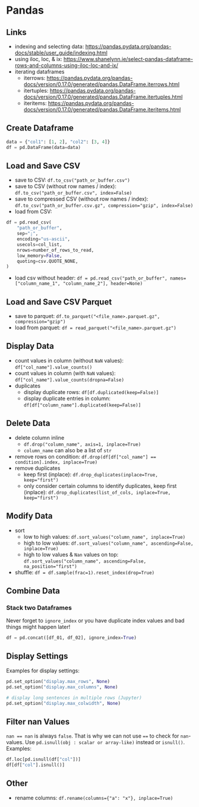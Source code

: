 # Pandas

## Links

- indexing and selecting data: <https://pandas.pydata.org/pandas-docs/stable/user_guide/indexing.html>
- using iloc, loc, & ix: <https://www.shanelynn.ie/select-pandas-dataframe-rows-and-columns-using-iloc-loc-and-ix/>
- iterating dataframes
  - iterrows: <https://pandas.pydata.org/pandas-docs/version/0.17.0/generated/pandas.DataFrame.iterrows.html>
  - itertuples: <https://pandas.pydata.org/pandas-docs/version/0.17.0/generated/pandas.DataFrame.itertuples.html>
  - iteritems: <https://pandas.pydata.org/pandas-docs/version/0.17.0/generated/pandas.DataFrame.iteritems.html>

## Create Dataframe

```python
data = {"col1": [1, 2], "col2": [3, 4]}
df = pd.DataFrame(data=data)
```

## Load and Save CSV

- save to CSV: `df.to_csv("path_or_buffer.csv")`
- save to CSV (without row names / index): `df.to_csv("path_or_buffer.csv", index=False)`
- save to compressed CSV (without row names / index): `df.to_csv("path_or_buffer.csv.gz", compression="gzip", index=False)`
- load from CSV:

```python
df = pd.read_csv(
    "path_or_buffer",
    sep=";",
    encoding="us-ascii",
    usecols=col_list,
    nrows=number_of_rows_to_read,
    low_memory=False,
    quoting=csv.QUOTE_NONE,
)
```

- load csv without header: `df = pd.read_csv("path_or_buffer", names=["column_name_1", "column_name_2"], header=None)`

## Load and Save CSV Parquet

- save to parquet: `df.to_parquet("<file_name>.parquet.gz", compression="gzip")`
- load from parquet: `df = read_parquet("<file_name>.parquet.gz")`

## Display Data

- count values in column (without `NaN` values): `df["col_name"].value_counts()`
- count values in column (with `NaN` values): `df["col_name"].value_counts(dropna=False)`
- duplicates
  - display duplicate rows: `df[df.duplicated(keep=False)]`
  - display duplicate entries in column: `df[df["column_name"].duplicated(keep=False)]`

## Delete Data

- delete column inline
  - `df.drop("column_name", axis=1, inplace=True)`
  - `column_name` can also be a list of `str`
- remove rows on condition: `df.drop(df[df["col_name"] == condition].index, inplace=True)`
- remove duplicates
  - keep first (inplace): `df.drop_duplicates(inplace=True, keep="first")`
  - only consider certain columns to identify duplicates, keep first (inplace): `df.drop_duplicates(list_of_cols, inplace=True, keep="first")`

## Modify Data

- sort
  - low to high values: `df.sort_values("column_name", inplace=True)`
  - high to low values: `df.sort_values("column_name", ascending=False, inplace=True)`
  - high to low values & `Nan` values on top: `df.sort_values("column_name", ascending=False, na_position="first")`
- shuffle: `df = df.sample(frac=1).reset_index(drop=True)`

## Combine Data

### Stack two Dataframes

Never forget to `ignore_index` or you have duplicate index values and
bad things might happen later!

```python
df = pd.concat([df_01, df_02], ignore_index=True)
```

## Display Settings

Examples for display settings:

```python
pd.set_option("display.max_rows", None)
pd.set_option("display.max_columns", None)

# display long sentences in multiple rows (Jupyter)
pd.set_option("display.max_colwidth", None)
```

## Filter nan Values

`nan == nan` is always `false`. That is why we can not use `==` to
check for `nan`-values. Use `pd.isnull(obj : scalar or array-like)`
instead or `isnull()`. Examples:

```python
df.loc[pd.isnull(df["col"])]
df[df["col"].isnull()]
```

## Other

- rename columns: `df.rename(columns={"a": "x"}, inplace=True)`
